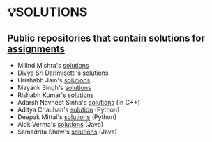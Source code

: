 # 💡SOLUTIONS

## Public repositories that contain solutions for [assignments](https://github.com/kunal-kushwaha/DSA-Bootcamp-Java/tree/main/assignments)

- Milind Mishra's [solutions](https://github.com/thatbeautifuldream/java-dsa-bootcamp)
- Divya Sri Darimisetti's [solutions](https://github.com/irsayvid/problem-attic)
- Hrishabh Jain's [solutions](https://github.com/Hrishabh5/Java-DSA-Kunal-Kushwaha)
- Mayank Singh's [solutions](https://github.com/mayankkuthar/DSA-with-JAVA)
- Rishabh Kumar's [solutions](https://github.com/crishabhkumar/Leetcode)
- Adarsh Navneet Sinha's [solutions](https://github.com/geeky01adarsh/DSA-Interview-Questions) (in C++)
- Aditya Chauhan's [solution](https://github.com/aditya-2703/DSA) (Python)
- Deepak Mittal's [solutions](https://github.com/yesdeepakmittal/competitive-coding/tree/main/Kunal-DSA-Py-Solution) (Python)
- Alok Verma's [solutions](https://github.com/alokVerma749/DSA-Bootcamp-assignment-solutions.git) (Java)
- Samadrita Shaw's [solutions](https://github.com/Samadrita-Shaw/Leetcode-Solutions-DSAwithKunal) (Java)
